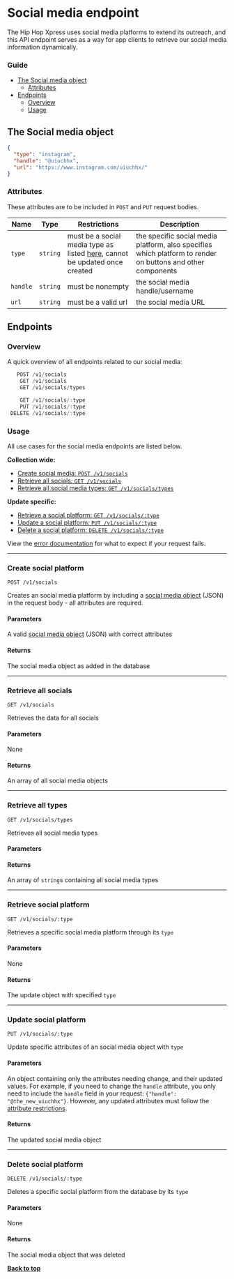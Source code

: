# Social media endpoint
The Hip Hop Xpress uses social media platforms to extend its outreach, and this API endpoint serves as a way for app clients to retrieve our social media information dynamically.

### Guide
* [The Social media object](#the-social-media-object)
  * [Attributes](#attributes)
* [Endpoints](#endpoints)
  * [Overview](#overview)
  * [Usage](#usage)

## The Social media object
```json
{
  "type": "instagram",
  "handle": "@uiuchhx",
  "url": "https://www.instagram.com/uiuchhx/"
}
```

### Attributes

These attributes are to be included in `POST` and `PUT` request bodies.

Name | Type | Restrictions | Description
-|-|-|-
`type` | `string` | must be a social media type as listed [here](https://react-native-elements.github.io/react-native-elements/docs/social_icon.html#type), cannot be updated once created | the specific social media platform, also specifies which platform to render on buttons and other components
`handle` | `string` | must be nonempty | the social media handle/username
`url` | `string` | must be a valid url | the social media URL


## Endpoints

### Overview
A quick overview of all endpoints related to our social media:

```javascript
   POST /v1/socials
    GET /v1/socials
    GET /v1/socials/types

    GET /v1/socials/:type
    PUT /v1/socials/:type
 DELETE /v1/socials/:type
```

### Usage
All use cases for the social media endpoints are listed below.

**Collection wide:**
* [Create social media: `POST /v1/socials`](#create-social-platform)
* [Retrieve all socials: `GET /v1/socials`](#retrieve-all-socials)
* [Retrieve all social media types: `GET /v1/socials/types`](#retrieve-all-types)

**Update specific:**
* [Retrieve a social platform: `GET /v1/socials/:type`](#retrieve-social-platform)
* [Update a social platform: `PUT /v1/socials/:type`](#update-social-platform)
* [Delete a social platform: `DELETE /v1/socials/:type`](#delete-social-platform)

View the [error documentation](errors) for what to expect if your request fails.

---

### Create social platform
`POST /v1/socials`

Creates an social media platform by including a [social media object](#the-social-media-object) (JSON) in the request body - all attributes are required.

#### Parameters
A valid [social media object](#the-social-media-object) (JSON) with correct attributes

#### Returns
The social media object as added in the database

---

### Retrieve all socials
`GET /v1/socials`

Retrieves the data for all socials

#### Parameters
None

#### Returns
An array of all social media objects

---

### Retrieve all types
`GET /v1/socials/types`

Retrieves all social media types

#### Parameters

#### Returns
An array of `string`s containing all social media types

---

### Retrieve social platform
`GET /v1/socials/:type`

Retrieves a specific social media platform through its `type`

#### Parameters
None

#### Returns
The update object with specified `type`

---

### Update social platform
`PUT /v1/socials/:type`

Update specific attributes of an social media object with `type`

#### Parameters
An object containing only the attributes needing change, and their updated values. For example, if you need to change the `handle` attribute, you only need to include the `handle` field in your request: `{"handle": "@the_new_uiuchhx"}`. However, any updated attributes must follow the [attribute restrictions](#attributes).

#### Returns
The updated social media object

---

### Delete social platform
`DELETE /v1/socials/:type`

Deletes a specific social platform from the database by its `type`

#### Parameters
None

#### Returns
The social media object that was deleted


[**Back to top**](#social-media-endpoint)
